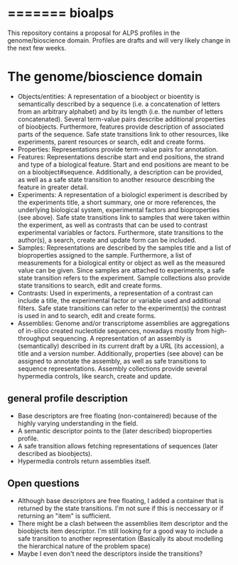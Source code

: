 =======
bioalps
=======

This repository contains a proposal for ALPS profiles in the genome/bioscience domain. Profiles are drafts and will very likely change in the next few weeks.

The genome/bioscience domain
============================

- Objects/entities: A representation of a bioobject or bioentity is semantically described by a sequence (i.e. a concatenation of letters from an arbitrary alphabet) and by its length (i.e. the number of letters concatenated). Several term-value pairs describe additional properties of bioobjects. Furthermore, features provide description of associated parts of the sequence. Safe state transitions link to other resources, like experiments, parent resources or search, edit and create forms.
- Properties: Representations provide term-value pairs for annotation. 
- Features: Representations describe start and end positions, the strand and type of a biological feature. Start and end positions are meant to be on a bioobject#sequence. Additionally, a description can be provided, as well as a safe state transition to another resource describing the feature in greater detail. 
- Experiments: A representation of a biologicl experiment is described by the experiments title, a short summary, one or more references, the underlying biological system, experimental factors and bioproperties (see above). Safe state transitions link to samples that were taken within the experiment, as well as contrasts that can be used to contrast experimental variables or factors. Furthermore, state transitions to the author(s), a search, create and update form can be included.
- Samples: Representations are described by the samples title and a list of bioproperties assigned to the sample. Furthermore, a list of measurements for a biological entity or object as well as the measured value can be given. Since samples are attached to experiments, a safe state transition refers to the experiment. Sample collections also provide state transitions to search, edit and create forms.
- Contrasts: Used in experiments, a representation of a contrast can include a title, the experimental factor or variable used and additional filters. Safe state transitions can refer to the experiment(s) the contrast is used in and to search, edit and create forms.
- Assemblies: Genome and/or transcriptome assemblies are aggregations of in-silico created nucleotide sequences, nowadays mostly from high-throughput sequencing. A representation of an assembly is (semantically) described in its current draft by a URL (its accession), a title and a version number. Additionally, properties (see above) can be assigned to annotate the assembly, as well as safe transitions to sequence representations. Assembly collections provide several hypermedia controls, like search, create and update. 

## general profile description

- Base descriptors are free floating (non-containered) because of the highly varying understanding in the field.
- A semantic descriptor points to the (later described) bioproperties profile.
- A safe transition allows fetching representations of sequences (later described as bioobjects).
- Hypermedia controls return assemblies itself.

## Open questions

- Although base descriptors are free floating, I added a container that is returned by the state transitions. I'm not sure if this is neccessary or if returning an "item" is sufficient.
- There might be a clash between the assemblies item descriptor and the bioobjects item descriptor. I'm still looking for a good way to include a safe transition to another representation (Basically its about modelling the hierarchical nature of the problem space)
- Maybe I even don't need the descriptors inside the transitions?

